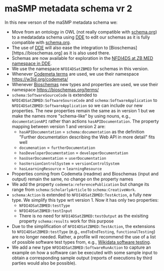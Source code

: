 # maSMP metadata schema vr 2

In this new verson of the maSMP metadata schema we:
* Move from an ontology in OWL (not really compatible with [schema.org](htpps://schema.org)) to a medatadata schema using [DDE](https://discovery.biothings.io/) to edit our schemas as it is fully compatible with [schema.org](htpps://schema.org).
* The use of [DDE](https://discovery.biothings.io/) will also ease the integration to [Bioschemas][https.//bioschemas.org] as it is also used there.
* Schemas are now available for exploration in the [NFDI4DS at ZB MED namespace in DDE](https://discovery.biothings.io/ns/NFDI4DSatZBMED).
* We use the namespace `NFDI4DSatZBMED` for schemas in this version.
* Whenever [Codemeta terms](https://codemeta.github.io/terms/) are used, we use their namespace https://w3id.org/codemeta/
* Whenever [Bioschemas](https://bioschemas.org) new types and properties are used, we use their namespace https://bioschemas.org/terms/
* `schema:SoftwareSourceCode` is extended to `NFDI4DSatZBMED:SoftwareSourceCode` and `schema:SoftwareApplication` to `NFDI4DSatZBMED:SoftwareApplication` so we can include our new properties. The new properties remain the same as in version 1 but we make the names more "schema-like" by using nouns, e.g., `documentationAPI` rather than actions `hasAPIDocumentation`. The property mapping between version 1 and version 2 are:
   * `hasAPIDocumentation` = `schema:documentation` as the definition "Further documentation describing the Web API in more detail" fits well
   * `documenation` = `furtherDocumentation`
   * `hasDeveloperDocumentation` = `developerDocumentation`
   * `hasUserDocumentation` = `userDocumentation`
   * `hasVersionControlSystem` = `versionControlSystem`
   * `hasLearningResource` = `learningResource`
* Properties coming from Codemeta (readme) and Bioschemas (input and output) remain the same, no change on the property names
* We add the property `codemeta:referencePublication` but change its range from `schema:ScholarlyArticle` to `schema:CreativeWork`. 
* `schema:Action` is extended to `NFDI4DSatZBMED:TestAction`, a fully new type. We simplify this type wrt version 1. Now it has only two properties: 
   * `NFDI4DSatZBMED:testType`
   * `NFDI4DSatZBMED:testInput`
   * There is no need for `NFDI4DSatZBMED:testOutput` as the exisiting property `schema:results` work for this purpose
* Due to the simplification of `NFDI4DSatZBMED:TestAction`, the extensions to `NFDI4DSatZBMED:testType` (e.g., `endToEndTesting`, `functionalTesting`) are no longer needed. Rather, a profile will recommend the use of a list of possible software test types from, e.g., [Wikidata software testing](https://www.wikidata.org/wiki/Q188522).
* We add a new type `NFDI4DSatZBMED:SoftwareRunAction` to capture an example on how a software can be executed with some sample input to obtain a corresponding sample output (reports of executions by third parties would also be possible).
